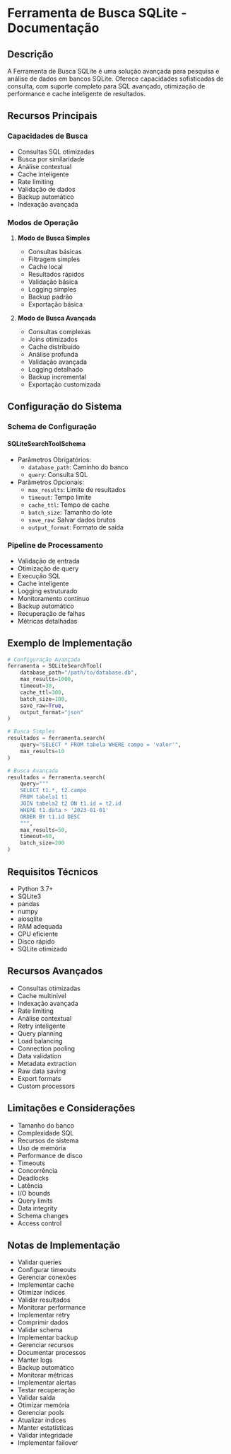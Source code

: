 # Ferramenta de Busca SQLite - Documentação

## Descrição
A Ferramenta de Busca SQLite é uma solução avançada para pesquisa e análise de dados em bancos SQLite. Oferece capacidades sofisticadas de consulta, com suporte completo para SQL avançado, otimização de performance e cache inteligente de resultados.

## Recursos Principais

### Capacidades de Busca
- Consultas SQL otimizadas
- Busca por similaridade
- Análise contextual
- Cache inteligente
- Rate limiting
- Validação de dados
- Backup automático
- Indexação avançada

### Modos de Operação
1. **Modo de Busca Simples**
   - Consultas básicas
   - Filtragem simples
   - Cache local
   - Resultados rápidos
   - Validação básica
   - Logging simples
   - Backup padrão
   - Exportação básica

2. **Modo de Busca Avançada**
   - Consultas complexas
   - Joins otimizados
   - Cache distribuído
   - Análise profunda
   - Validação avançada
   - Logging detalhado
   - Backup incremental
   - Exportação customizada

## Configuração do Sistema

### Schema de Configuração

#### SQLiteSearchToolSchema
- Parâmetros Obrigatórios:
  - `database_path`: Caminho do banco
  - `query`: Consulta SQL
- Parâmetros Opcionais:
  - `max_results`: Limite de resultados
  - `timeout`: Tempo limite
  - `cache_ttl`: Tempo de cache
  - `batch_size`: Tamanho do lote
  - `save_raw`: Salvar dados brutos
  - `output_format`: Formato de saída

### Pipeline de Processamento
- Validação de entrada
- Otimização de query
- Execução SQL
- Cache inteligente
- Logging estruturado
- Monitoramento contínuo
- Backup automático
- Recuperação de falhas
- Métricas detalhadas

## Exemplo de Implementação

```python
# Configuração Avançada
ferramenta = SQLiteSearchTool(
    database_path="/path/to/database.db",
    max_results=1000,
    timeout=30,
    cache_ttl=300,
    batch_size=100,
    save_raw=True,
    output_format="json"
)

# Busca Simples
resultados = ferramenta.search(
    query="SELECT * FROM tabela WHERE campo = 'valor'",
    max_results=10
)

# Busca Avançada
resultados = ferramenta.search(
    query="""
    SELECT t1.*, t2.campo
    FROM tabela1 t1
    JOIN tabela2 t2 ON t1.id = t2.id
    WHERE t1.data > '2023-01-01'
    ORDER BY t1.id DESC
    """,
    max_results=50,
    timeout=60,
    batch_size=200
)
```

## Requisitos Técnicos
- Python 3.7+
- SQLite3
- pandas
- numpy
- aiosqlite
- RAM adequada
- CPU eficiente
- Disco rápido
- SQLite otimizado

## Recursos Avançados
- Consultas otimizadas
- Cache multinível
- Indexação avançada
- Rate limiting
- Análise contextual
- Retry inteligente
- Query planning
- Load balancing
- Connection pooling
- Data validation
- Metadata extraction
- Raw data saving
- Export formats
- Custom processors

## Limitações e Considerações
- Tamanho do banco
- Complexidade SQL
- Recursos de sistema
- Uso de memória
- Performance de disco
- Timeouts
- Concorrência
- Deadlocks
- Latência
- I/O bounds
- Query limits
- Data integrity
- Schema changes
- Access control

## Notas de Implementação
- Validar queries
- Configurar timeouts
- Gerenciar conexões
- Implementar cache
- Otimizar índices
- Validar resultados
- Monitorar performance
- Implementar retry
- Comprimir dados
- Validar schema
- Implementar backup
- Gerenciar recursos
- Documentar processos
- Manter logs
- Backup automático
- Monitorar métricas
- Implementar alertas
- Testar recuperação
- Validar saída
- Otimizar memória
- Gerenciar pools
- Atualizar índices
- Manter estatísticas
- Validar integridade
- Implementar failover
